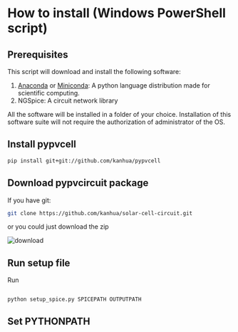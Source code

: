 # How to install (Windows PowerShell script)

## Prerequisites
This script will download and install the following software:

1. [Anaconda](https://www.anaconda.com/) or [Miniconda](https://conda.io/miniconda.html): A python language distribution made for scientific computing.
2. NGSpice: A circuit network library

All the software will be installed in a folder of your choice.
Installation of this software suite will not require the authorization of administrator of the OS.


## Install pypvcell

```bash
pip install git+git://github.com/kanhua/pypvcell
```


## Download pypvcircuit package

If you have git:

```bash
git clone https://github.com/kanhua/solar-cell-circuit.git

```

or you could just download the zip

![download](doc_images/download_clone.png)

## Run setup file

Run
```bash

python setup_spice.py SPICEPATH OUTPUTPATH


```


## Set PYTHONPATH




